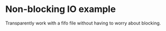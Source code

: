 Non-blocking IO example
=======================

Transparently work with a fifo file without having to worry about blocking.
